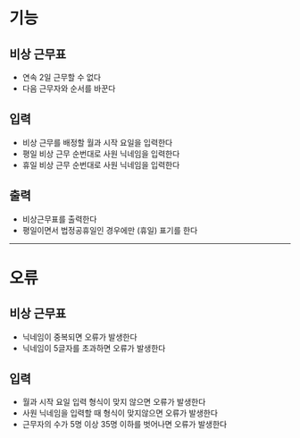 # 기능
## 비상 근무표
- 연속 2일 근무할 수 없다
- 다음 근무자와 순서를 바꾼다
## 입력
- 비상 근무를 배정할 월과 시작 요일을 입력한다
- 평일 비상 근무 순번대로 사원 닉네임을 입력한다
- 휴일 비상 근무 순번대로 사원 닉네임을 입력한다

## 출력
- 비상근무표를 출력한다
- 평일이면서 법정공휴일인 경우에만 (휴일) 표기를 한다
---
# 오류
## 비상 근무표
- 닉네임이 중복되면 오류가 발생한다
- 닉네임이 5글자를 초과하면 오류가 발생한다

## 입력
- 월과 시작 요일 입력 형식이 맞지 않으면 오류가 발생한다
- 사원 닉네임을 입력할 때 형식이 맞지않으면 오류가 발생한다
- 근무자의 수가 5명 이상 35명 이하를 벗어나면 오류가 발생한다
